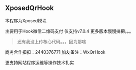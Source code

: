 XposedQrHook
----

本程序为Xposed模块

主要用于Hook微信二维码支付 仅支持v7.0.4 更多版本慢慢搞把。。。

> 还有我没上传核心代码。。。因为那啥

商务合作扣扣：2440376771 加友备注：WxQrHook

更支持网站程序运维等操作技术扎实